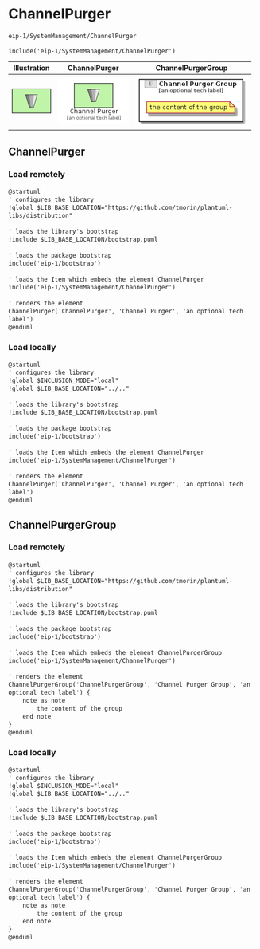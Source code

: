# ChannelPurger


```text
eip-1/SystemManagement/ChannelPurger
```

```text
include('eip-1/SystemManagement/ChannelPurger')
```



| Illustration | ChannelPurger | ChannelPurgerGroup |
| :---: | :---: | :---: |
| ![illustration for Illustration](../../eip-1/SystemManagement/ChannelPurger.png) | ![illustration for ChannelPurger](../../eip-1/SystemManagement/ChannelPurger.Local.png) | ![illustration for ChannelPurgerGroup](../../eip-1/SystemManagement/ChannelPurgerGroup.Local.png) |




## ChannelPurger

### Load remotely
```plantuml
@startuml
' configures the library
!global $LIB_BASE_LOCATION="https://github.com/tmorin/plantuml-libs/distribution"

' loads the library's bootstrap
!include $LIB_BASE_LOCATION/bootstrap.puml

' loads the package bootstrap
include('eip-1/bootstrap')

' loads the Item which embeds the element ChannelPurger
include('eip-1/SystemManagement/ChannelPurger')

' renders the element
ChannelPurger('ChannelPurger', 'Channel Purger', 'an optional tech label')
@enduml
```

### Load locally
```plantuml
@startuml
' configures the library
!global $INCLUSION_MODE="local"
!global $LIB_BASE_LOCATION="../.."

' loads the library's bootstrap
!include $LIB_BASE_LOCATION/bootstrap.puml

' loads the package bootstrap
include('eip-1/bootstrap')

' loads the Item which embeds the element ChannelPurger
include('eip-1/SystemManagement/ChannelPurger')

' renders the element
ChannelPurger('ChannelPurger', 'Channel Purger', 'an optional tech label')
@enduml
```

## ChannelPurgerGroup

### Load remotely
```plantuml
@startuml
' configures the library
!global $LIB_BASE_LOCATION="https://github.com/tmorin/plantuml-libs/distribution"

' loads the library's bootstrap
!include $LIB_BASE_LOCATION/bootstrap.puml

' loads the package bootstrap
include('eip-1/bootstrap')

' loads the Item which embeds the element ChannelPurgerGroup
include('eip-1/SystemManagement/ChannelPurger')

' renders the element
ChannelPurgerGroup('ChannelPurgerGroup', 'Channel Purger Group', 'an optional tech label') {
    note as note
        the content of the group
    end note
}
@enduml
```

### Load locally
```plantuml
@startuml
' configures the library
!global $INCLUSION_MODE="local"
!global $LIB_BASE_LOCATION="../.."

' loads the library's bootstrap
!include $LIB_BASE_LOCATION/bootstrap.puml

' loads the package bootstrap
include('eip-1/bootstrap')

' loads the Item which embeds the element ChannelPurgerGroup
include('eip-1/SystemManagement/ChannelPurger')

' renders the element
ChannelPurgerGroup('ChannelPurgerGroup', 'Channel Purger Group', 'an optional tech label') {
    note as note
        the content of the group
    end note
}
@enduml
```

